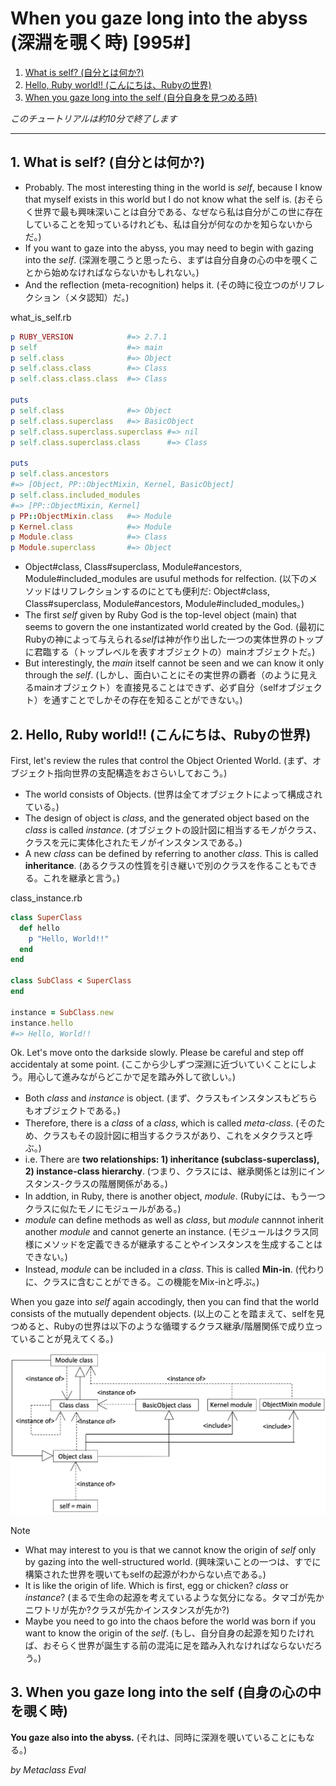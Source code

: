 # When you gaze long into the abyss (深淵を覗く時) [995#]

1. [What is self? (自分とは何か?)](#1-what-is-self-%E8%87%AA%E5%88%86%E3%81%A8%E3%81%AF%E4%BD%95%E3%81%8B)
2. [Hello, Ruby world\!\! (こんにちは、Rubyの世界)](#2--hello-ruby-world-%E3%81%93%E3%82%93%E3%81%AB%E3%81%A1%E3%81%AFruby%E3%81%AE%E4%B8%96%E7%95%8C)
3. [When you gaze long into the self (自分自身を見つめる時)](#3-when-you-gaze-long-into-the-self-%E8%87%AA%E5%88%86%E8%87%AA%E8%BA%AB%E3%82%92%E8%A6%8B%E3%81%A4%E3%82%81%E3%82%8B%E6%99%82)

*このチュートリアルは約10分で終了します*

----

## 1. What is self? (自分とは何か?)

* Probably. The most interesting thing in the world is *self*, because I know that myself exists in this world but I do not know what the self is.  (おそらく世界で最も興味深いことは自分である、なぜなら私は自分がこの世に存在していることを知っているけれども、私は自分が何なのかを知らないからだ。)
* If you want to gaze into the abyss, you may need to begin with gazing into the *self*. (深淵を覗こうと思ったら、まずは自分自身の心の中を覗くことから始めなければならないかもしれない。) 
* And the reflection (meta-recognition) helps it. (その時に役立つのがリフレクション（メタ認知）だ。)

what_is_self.rb
```ruby
p RUBY_VERSION            #=> 2.7.1
p self                    #=> main
p self.class              #=> Object
p self.class.class        #=> Class
p self.class.class.class  #=> Class

puts
p self.class              #=> Object
p self.class.superclass   #=> BasicObject
p self.class.superclass.superclass #=> nil
p self.class.superclass.class      #=> Class

puts
p self.class.ancestors
#=> [Object, PP::ObjectMixin, Kernel, BasicObject]
p self.class.included_modules
#=> [PP::ObjectMixin, Kernel]
p PP::ObjectMixin.class   #=> Module
p Kernel.class            #=> Module
p Module.class            #=> Class
p Module.superclass       #=> Object
```

* Object#class, Class#superclass, Module#ancestors, Module#included_modules are usuful methods for relfection. (以下のメソッドはリフレクションするのにとても便利だ: Object#class, Class#superclass, Module#ancestors, Module#included_modules。)
* The first *self* given by Ruby God is the top-level object (main) that seems to govern the one instantizated world created by the God. (最初にRubyの神によって与えられる*self*は神が作り出した一つの実体世界のトップに君臨する（トップレベルを表すオブジェクトの）mainオブジェクトだ。)
* But interestingly, the *main* itself cannot be seen and we can know it only through the *self*. (しかし、面白いことにその実世界の覇者（のように見えるmainオブジェクト）を直接見ることはできず、必ず自分（selfオブジェクト）を通すことでしかその存在を知ることができない。)

## 2.  Hello, Ruby world!! (こんにちは、Rubyの世界)

First, let's review the rules that control the Object Oriented World. (まず、オブジェクト指向世界の支配構造をおさらいしておこう。)
* The world consists of Objects. (世界は全てオブジェクトによって構成されている。)
* The design of object is *class*, and the generated object based on the *class* is called *instance*. (オブジェクトの設計図に相当するモノがクラス、クラスを元に実体化されたモノがインスタンスである。)
* A new *class* can be defined by referring to another *class*. This is called **inheritance**. (あるクラスの性質を引き継いで別のクラスを作ることもできる。これを継承と言う。)

class_instance.rb
```ruby
class SuperClass
  def hello
    p "Hello, World!!"
  end
end

class SubClass < SuperClass
end

instance = SubClass.new
instance.hello
#=> Hello, World!!
```

Ok. Let's move onto the darkside slowly. Please be careful and step off accidentaly at some point. (ここから少しずつ深淵に近づいていくことにしよう。用心して進みながらどこかで足を踏み外して欲しい。)
* Both *class* and *instance* is object. (まず、クラスもインスタンスもどちらもオブジェクトである。)
* Therefore, there is a *class*  of a *class*, which is called *meta-class*. (そのため、クラスもその設計図に相当するクラスがあり、これをメタクラスと呼ぶ。)
* i.e. There are **two relationships: 1) inheritance (subclass-superclass), 2) instance-class hierarchy**. (つまり、クラスには、継承関係とは別にインスタンス-クラスの階層関係がある。)
* In addtion, in Ruby, there is another object, *module*. (Rubyには、もう一つクラスに似たモノにモジュールがある。)
* *module* can define methods as well as *class*, but *module* cannnot inherit another *module* and cannot generte an instance. (モジュールはクラス同様にメソッドを定義できるが継承することやインスタンスを生成することはできない。)
* Instead, *module* can be included in a *class*. This is called **Min-in**. (代わりに、クラスに含むことができる。この機能をMix-inと呼ぶ。)

When you gaze into *self* again accodingly, then you can find that the world consists of the mutually dependent objects. (以上のことを踏まえて、selfを見つめると、Rubyの世界は以下のような循環するクラス継承/階層関係で成り立っていることが見えてくる。)

![Object World](../png/object_world.png)

Note
* What may interest to you is that we cannot know the origin of *self* only by gazing into the well-structured world.  (興味深いことの一つは、すでに構築された世界を覗いてもselfの起源がわからない点である。) 
* It is like the origin of life. Which is first, egg or chicken? *class* or *instance*? (まるで生命の起源を考えているような気分になる。タマゴが先かニワトリが先か?クラスが先かインスタンスが先か?)
* Maybe you need to go into the chaos before the world was born if you want to know the origin of the *self*. (もし、自分自身の起源を知りたければ、おそらく世界が誕生する前の混沌に足を踏み入れなければならないだろう。)

## 3. When you gaze long into the self (自身の心の中を覗く時)

**You gaze also into the abyss.** (それは、同時に深淵を覗いていることにもなる。)

*by Metaclass Eval*

